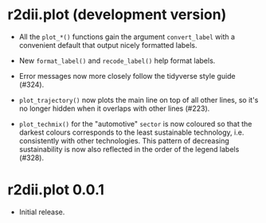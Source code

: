# r2dii.plot (development version)

* All the `plot_*()` functions gain the argument `convert_label` with a
convenient default that output nicely formatted labels.

* New `format_label()` and `recode_label()` help format labels.

* Error messages now more closely follow the tidyverse style guide (#324).  

* `plot_trajectory()` now plots the main line on top of all other lines, so
it's no longer hidden when it overlaps with other lines (#223).

* `plot_techmix()` for the "automotive" `sector` is now coloured so that the
darkest colours corresponds to the least sustainable technology, i.e.
consistently with other technologies. This pattern of decreasing
sustainability is now also reflected in the order of the legend labels (#328).

# r2dii.plot 0.0.1

* Initial release.
